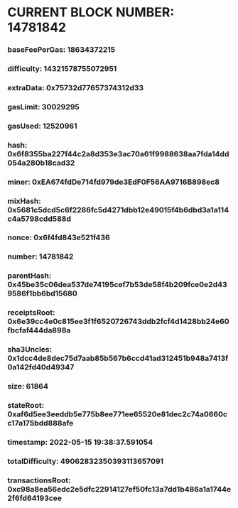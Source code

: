 # CURRENT BLOCK NUMBER: 14781842

### baseFeePerGas: 18634372215
### difficulty: 14321578755072951
### extraData: 0x75732d77657374312d33
### gasLimit: 30029295
### gasUsed: 12520961
### hash: 0x6f8355ba227f44c2a8d353e3ac70a61f9988638aa7fda14dd054a280b18cad32
### miner: 0xEA674fdDe714fd979de3EdF0F56AA9716B898ec8
### mixHash: 0x5681c5dcd5c6f2286fc5d4271dbb12e49015f4b6dbd3a1a114c4a5798cdd588d
### nonce: 0x6f4fd843e521f436
### number: 14781842
### parentHash: 0x45be35c06dea537de74195cef7b53de58f4b209fce0e2d439586f1bb6bd15680
### receiptsRoot: 0x6e39cc4e0c815ee3f1f6520726743ddb2fcf4d1428bb24e60fbcfaf444da898a
### sha3Uncles: 0x1dcc4de8dec75d7aab85b567b6ccd41ad312451b948a7413f0a142fd40d49347
### size: 61864
### stateRoot: 0xaf6d5ee3eeddb5e775b8ee771ee65520e81dec2c74a0660cc17a175bdd888afe
### timestamp: 2022-05-15 19:38:37.591054
### totalDifficulty: 49062832350393113657091
### transactionsRoot: 0xc98a8ea56edc2e5dfc22914127ef50fc13a7dd1b486a1a1744e2f6fd64193cee

